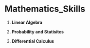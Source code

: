 # Mathematics_Skills

1. **Linear Algebra**

2. **Probability and Statisitcs**

3. **Differential Calculus**
